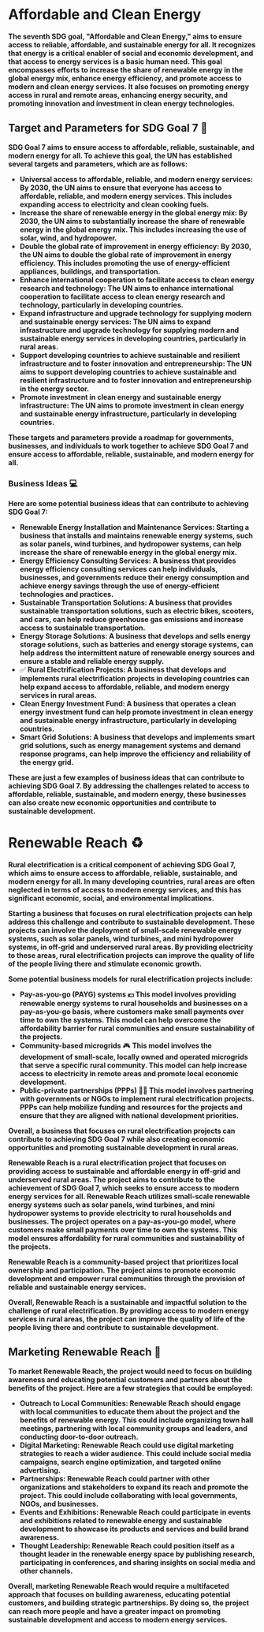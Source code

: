 # Affordable and Clean Energy
**The seventh SDG goal, "Affordable and Clean Energy," aims to ensure access to reliable, affordable, and sustainable energy for all. It recognizes that energy is a critical enabler of social and economic development, and that access to energy services is a basic human need. This goal encompasses efforts to increase the share of renewable energy in the global energy mix, enhance energy efficiency, and promote access to modern and clean energy services. It also focuses on promoting energy access in rural and remote areas, enhancing energy security, and promoting innovation and investment in clean energy technologies.**

## Target and Parameters for SDG Goal 7 🌿

**SDG Goal 7 aims to ensure access to affordable, reliable, sustainable, and modern energy for all. To achieve this goal, the UN has established several targets and parameters, which are as follows:**

- **Universal access to affordable, reliable, and modern energy services: By 2030, the UN aims to ensure that everyone has access to affordable, reliable, and modern energy services. This includes expanding access to electricity and clean cooking fuels.**
- **Increase the share of renewable energy in the global energy mix: By 2030, the UN aims to substantially increase the share of renewable energy in the global energy mix. This includes increasing the use of solar, wind, and hydropower.**
- **Double the global rate of improvement in energy efficiency: By 2030, the UN aims to double the global rate of improvement in energy efficiency. This includes promoting the use of energy-efficient appliances, buildings, and transportation.**
- **Enhance international cooperation to facilitate access to clean energy research and technology: The UN aims to enhance international cooperation to facilitate access to clean energy research and technology, particularly in developing countries.**
- **Expand infrastructure and upgrade technology for supplying modern and sustainable energy services: The UN aims to expand infrastructure and upgrade technology for supplying modern and sustainable energy services in developing countries, particularly in rural areas.**
- **Support developing countries to achieve sustainable and resilient infrastructure and to foster innovation and entrepreneurship: The UN aims to support developing countries to achieve sustainable and resilient infrastructure and to foster innovation and entrepreneurship in the energy sector.**
- **Promote investment in clean energy and sustainable energy infrastructure: The UN aims to promote investment in clean energy and sustainable energy infrastructure, particularly in developing countries.**

**These targets and parameters provide a roadmap for governments, businesses, and individuals to work together to achieve SDG Goal 7 and ensure access to affordable, reliable, sustainable, and modern energy for all.**

### Business Ideas 💻

**Here are some potential business ideas that can contribute to achieving SDG Goal 7:**

- **Renewable Energy Installation and Maintenance Services: Starting a business that installs and maintains renewable energy systems, such as solar panels, wind turbines, and hydropower systems, can help increase the share of renewable energy in the global energy mix.**
- **Energy Efficiency Consulting Services: A business that provides energy efficiency consulting services can help individuals, businesses, and governments reduce their energy consumption and achieve energy savings through the use of energy-efficient technologies and practices.**
- **Sustainable Transportation Solutions: A business that provides sustainable transportation solutions, such as electric bikes, scooters, and cars, can help reduce greenhouse gas emissions and increase access to sustainable transportation.**
- **Energy Storage Solutions: A business that develops and sells energy storage solutions, such as batteries and energy storage systems, can help address the intermittent nature of renewable energy sources and ensure a stable and reliable energy supply.**
- ✅ **Rural Electrification Projects: A business that develops and implements rural electrification projects in developing countries can help expand access to affordable, reliable, and modern energy services in rural areas.**
- **Clean Energy Investment Fund: A business that operates a clean energy investment fund can help promote investment in clean energy and sustainable energy infrastructure, particularly in developing countries.**
- **Smart Grid Solutions: A business that develops and implements smart grid solutions, such as energy management systems and demand response programs, can help improve the efficiency and reliability of the energy grid.**

**These are just a few examples of business ideas that can contribute to achieving SDG Goal 7. By addressing the challenges related to access to affordable, reliable, sustainable, and modern energy, these businesses can also create new economic opportunities and contribute to sustainable development.**

# Renewable Reach ♻

**Rural electrification is a critical component of achieving SDG Goal 7, which aims to ensure access to affordable, reliable, sustainable, and modern energy for all. In many developing countries, rural areas are often neglected in terms of access to modern energy services, and this has significant economic, social, and environmental implications.**

**Starting a business that focuses on rural electrification projects can help address this challenge and contribute to sustainable development. These projects can involve the deployment of small-scale renewable energy systems, such as solar panels, wind turbines, and mini hydropower systems, in off-grid and underserved rural areas. By providing electricity to these areas, rural electrification projects can improve the quality of life of the people living there and stimulate economic growth.**

**Some potential business models for rural electrification projects include:**

- **Pay-as-you-go (PAYG) systems 💵 This model involves providing renewable energy systems to rural households and businesses on a pay-as-you-go basis, where customers make small payments over time to own the systems. This model can help overcome the affordability barrier for rural communities and ensure sustainability of the projects.**
- **Community-based microgrids** 🎮 **This model involves the development of small-scale, locally owned and operated microgrids that serve a specific rural community. This model can help increase access to electricity in remote areas and promote local economic development.**
- **Public-private partnerships (PPPs) 🤝🏻 This model involves partnering with governments or NGOs to implement rural electrification projects. PPPs can help mobilize funding and resources for the projects and ensure that they are aligned with national development priorities.**

**Overall, a business that focuses on rural electrification projects can contribute to achieving SDG Goal 7 while also creating economic opportunities and promoting sustainable development in rural areas.**

**Renewable Reach is a rural electrification project that focuses on providing access to sustainable and affordable energy in off-grid and underserved rural areas. The project aims to contribute to the achievement of SDG Goal 7, which seeks to ensure access to modern energy services for all. Renewable Reach utilizes small-scale renewable energy systems such as solar panels, wind turbines, and mini hydropower systems to provide electricity to rural households and businesses. The project operates on a pay-as-you-go model, where customers make small payments over time to own the systems. This model ensures affordability for rural communities and sustainability of the projects.**

**Renewable Reach is a community-based project that prioritizes local ownership and participation. The project aims to promote economic development and empower rural communities through the provision of reliable and sustainable energy services.**

**Overall, Renewable Reach is a sustainable and impactful solution to the challenge of rural electrification. By providing access to modern energy services in rural areas, the project can improve the quality of life of the people living there and contribute to sustainable development.**

## Marketing Renewable Reach 📜

**To market Renewable Reach, the project would need to focus on building awareness and educating potential customers and partners about the benefits of the project. Here are a few strategies that could be employed:**

- **Outreach to Local Communities: Renewable Reach should engage with local communities to educate them about the project and the benefits of renewable energy. This could include organizing town hall meetings, partnering with local community groups and leaders, and conducting door-to-door outreach.**
- **Digital Marketing: Renewable Reach could use digital marketing strategies to reach a wider audience. This could include social media campaigns, search engine optimization, and targeted online advertising.**
- **Partnerships: Renewable Reach could partner with other organizations and stakeholders to expand its reach and promote the project. This could include collaborating with local governments, NGOs, and businesses.**
- **Events and Exhibitions: Renewable Reach could participate in events and exhibitions related to renewable energy and sustainable development to showcase its products and services and build brand awareness.**
- **Thought Leadership: Renewable Reach could position itself as a thought leader in the renewable energy space by publishing research, participating in conferences, and sharing insights on social media and other channels.**

**Overall, marketing Renewable Reach would require a multifaceted approach that focuses on building awareness, educating potential customers, and building strategic partnerships. By doing so, the project can reach more people and have a greater impact on promoting sustainable development and access to modern energy services.**
